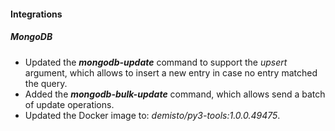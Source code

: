 
#### Integrations

##### MongoDB

- Updated the ***mongodb-update*** command to support the *upsert* argument, which allows to insert a new entry in case no entry matched the query.
- Added the ***mongodb-bulk-update*** command, which allows send a batch of update operations.
- Updated the Docker image to: *demisto/py3-tools:1.0.0.49475*.
